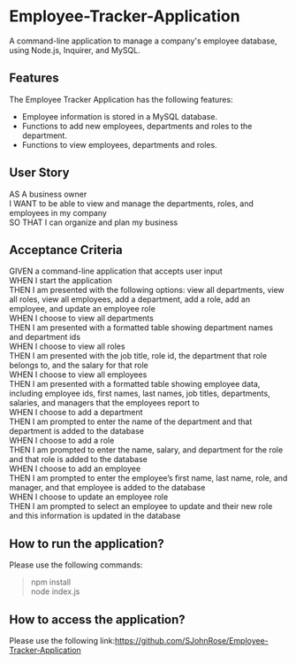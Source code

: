 # Employee-Tracker-Application
A command-line application to manage a company's employee database, using Node.js, Inquirer, and MySQL.

## Features
The Employee Tracker Application has the following features:
* Employee information is stored in a MySQL database.
* Functions to add new employees, departments and roles to the department.
* Functions to view employees, departments and roles.

## User Story
AS A business owner  
I WANT to be able to view and manage the departments, roles, and employees in my company  
SO THAT I can organize and plan my business  

## Acceptance Criteria
GIVEN a command-line application that accepts user input  
WHEN I start the application  
THEN I am presented with the following options: view all departments, view all roles, view all employees, add a department, add a role, add an employee, and update an employee role  
WHEN I choose to view all departments  
THEN I am presented with a formatted table showing department names and department ids  
WHEN I choose to view all roles  
THEN I am presented with the job title, role id, the department that role belongs to, and the salary for that role  
WHEN I choose to view all employees  
THEN I am presented with a formatted table showing employee data, including employee ids, first names, last names, job titles, departments, salaries, and managers that the employees report to  
WHEN I choose to add a department  
THEN I am prompted to enter the name of the department and that department is added to the database  
WHEN I choose to add a role  
THEN I am prompted to enter the name, salary, and department for the role and that role is added to the database  
WHEN I choose to add an employee  
THEN I am prompted to enter the employee’s first name, last name, role, and manager, and that employee is added to the database  
WHEN I choose to update an employee role  
THEN I am prompted to select an employee to update and their new role and this information is updated in the database  

## How to run the application?
Please use the following commands:
> npm install  
> node index.js

## How to access the application?
Please use the following link:https://github.com/SJohnRose/Employee-Tracker-Application 
